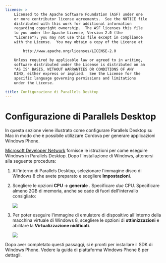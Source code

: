 ```yaml
---
license: >
    Licensed to the Apache Software Foundation (ASF) under one
    or more contributor license agreements.  See the NOTICE file
    distributed with this work for additional information
    regarding copyright ownership.  The ASF licenses this file
    to you under the Apache License, Version 2.0 (the
    "License"); you may not use this file except in compliance
    with the License.  You may obtain a copy of the License at

        http://www.apache.org/licenses/LICENSE-2.0

    Unless required by applicable law or agreed to in writing,
    software distributed under the License is distributed on an
    "AS IS" BASIS, WITHOUT WARRANTIES OR CONDITIONS OF ANY
    KIND, either express or implied.  See the License for the
    specific language governing permissions and limitations
    under the License.

title: Configurazione di Parallels Desktop
---
```


# Configurazione di Parallels Desktop

In questa sezione viene illustrato come configurare Parallels Desktop su Mac in modo che è possibile utilizzare Cordova per generare applicazioni Windows Phone.

[Microsoft Developer Network][1] fornisce le istruzioni per come eseguire Windows in Parallels Desktop. Dopo l'installazione di Windows, attenersi alla seguente procedura:

 [1]: http://msdn.microsoft.com/en-US/library/windows/apps/jj945424

1.  All'interno di Parallels Desktop, selezionare l'immagine disco di Windows 8 che avete preparato e scegliere **Impostazioni**.

2.  Scegliere le opzioni **CPU → generale** . Specificare *due* CPU. Specificare almeno 2GB di memoria, anche se cade di fuori dell'intervallo consigliato:
    
    ![][2]

3.  Per poter eseguire l'immagine di emulatore di dispositivo all'interno della macchina virtuale di Windows 8, scegliere le opzioni di **ottimizzazioni** e abilitare la **Virtualizzazione nidificati**.
    
    ![][3]

 [2]: img/guide/platforms/wp8/parallel_cpu_opts.png
 [3]: img/guide/platforms/wp8/parallel_optimize_opts.png

Dopo aver completato questi passaggi, si è pronti per installare il SDK di Windows Phone. Vedere la guida di piattaforma Windows Phone 8 per dettagli.